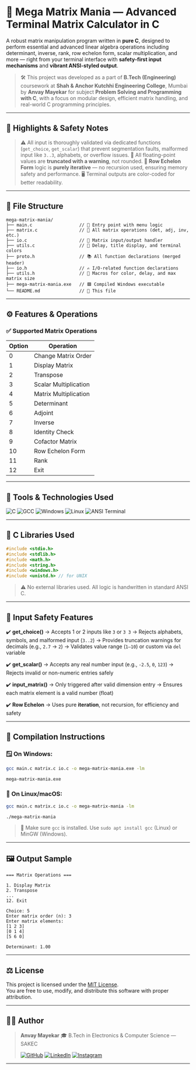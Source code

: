 # 🧮 **Mega Matrix Mania** — Advanced Terminal Matrix Calculator in C

A robust matrix manipulation program written in **pure C**, designed to perform essential and advanced linear algebra operations including determinant, inverse, rank, row echelon form, scalar multiplication, and more — right from your terminal interface with **safety-first input mechanisms** and **vibrant ANSI-styled output**.

> 🛠️ This project was developed as a part of **B.Tech (Engineering)** coursework at **Shah & Anchor Kutchhi Engineering College**, Mumbai by **Anvay Mayekar** for subject **Problem Solving and Programming with C**, with a focus on modular design, efficient matrix handling, and real-world C programming principles.

---

## 📌 Highlights & Safety Notes

> ⚠️ All input is thoroughly validated via dedicated functions (`get_choice`, `get_scalar`) that prevent segmentation faults, malformed input like `3..3`, alphabets, or overflow issues.
> 🧠 All floating-point values are **truncated with a warning**, not rounded.
> 🔂 **Row Echelon Form** logic is **purely iterative** — no recursion used, ensuring memory safety and performance.
> 🖥️ Terminal outputs are color-coded for better readability.

---

## 📁 File Structure

```
mega-matrix-mania/
├── main.c                  // 🧠 Entry point with menu logic
├── matrix.c                // 🧮 All matrix operations (det, adj, inv, etc.)
├── io.c                    // 🔢 Matrix input/output handler
├── utils.c                 // 🧰 Delay, title display, and terminal colors
├── proto.h                 // 📚 All function declarations (merged header)
├── io.h                    // ✍️ I/O-related function declarations
├── utils.h                 // 🎨 Macros for color, delay, and max matrix size
├── mega-matrix-mania.exe   // 🟩 Compiled Windows executable
└── README.md               // 📘 This file
```

---

## ⚙️ Features & Operations

### ✅ Supported Matrix Operations

| Option | Operation             |
| ------ | --------------------- |
| 0      | Change Matrix Order   |
| 1      | Display Matrix        |
| 2      | Transpose             |
| 3      | Scalar Multiplication |
| 4      | Matrix Multiplication |
| 5      | Determinant           |
| 6      | Adjoint               |
| 7      | Inverse               |
| 8      | Identity Check        |
| 9      | Cofactor Matrix       |
| 10     | Row Echelon Form      |
| 11     | Rank                  |
| 12     | Exit                  |

---

## 🧰 Tools & Technologies Used

![C](https://img.shields.io/badge/C_language-00599C?style=for-the-badge\&logo=c\&logoColor=white)
![GCC](https://img.shields.io/badge/GCC-gnu%20compiler-blue?style=for-the-badge\&logo=gnu\&logoColor=white)
![Windows](https://img.shields.io/badge/Windows-Supported-blue?style=for-the-badge\&logo=windows\&logoColor=white)
![Linux](https://img.shields.io/badge/Linux-Compatible-yellowgreen?style=for-the-badge\&logo=linux\&logoColor=white)
![ANSI Terminal](https://img.shields.io/badge/Terminal-ANSI_Colors-lightgrey?style=for-the-badge)

---

## 🧱 C Libraries Used

```c
#include <stdio.h>
#include <stdlib.h>
#include <math.h>
#include <string.h>
#include <windows.h>
#include <unistd.h> // for UNIX

```

> ⚠️ No external libraries used. All logic is handwritten in standard ANSI C.

---

## 🔐 Input Safety Features

✔️ **get\_choice()**
→ Accepts 1 or 2 inputs like `3` or `3 3`
→ Rejects alphabets, symbols, and malformed input (`3..2`)
→ Provides truncation warnings for decimals (e.g., `2.7` → `2`)
→ Validates value range (`1–10`) or custom via `del` variable

✔️ **get\_scalar()**
→ Accepts any real number input (e.g., `-2.5`, `0`, `123`)
→ Rejects invalid or non-numeric entries safely

✔️ **input\_matrix()**
→ Only triggered after valid dimension entry
→ Ensures each matrix element is a valid number (float)

✔️ **Row Echelon**
→ Uses pure **iteration**, not recursion, for efficiency and safety

---

## 🧾 Compilation Instructions

### 🪟 On Windows:

```bash
gcc main.c matrix.c io.c -o mega-matrix-mania.exe -lm
```
```bash
mega-matrix-mania.exe
```

### 🐧 On Linux/macOS:

```bash
gcc main.c matrix.c io.c -o mega-matrix-mania -lm
```
```bash
./mega-matrix-mania
```

> 🧠 Make sure `gcc` is installed. Use `sudo apt install gcc` (Linux) or MinGW (Windows).

---

## 🖼️ Output Sample

```
=== Matrix Operations ===

1. Display Matrix
2. Transpose
...
12. Exit

Choice: 5
Enter matrix order (n): 3
Enter matrix elements:
[1 2 3]
[0 1 4]
[5 6 0]

Determinant: 1.00
```
---

## ⚖️ License
This project is licensed under the [MIT License](https://opensource.org/licenses/MIT).  
You are free to use, modify, and distribute this software with proper attribution.

---

## 👨‍💻 Author

> **Anvay Mayekar**
> 🎓 B.Tech in Electronics & Computer Science — SAKEC
>
>[![GitHub](https://img.shields.io/badge/GitHub-181717.svg?style=for-the-badge\&logo=GitHub\&logoColor=white)](https://www.github.com/anvaymayekar)
[![LinkedIn](https://img.shields.io/badge/LinkedIn-0A66C2.svg?style=for-the-badge\&logo=LinkedIn\&logoColor=white)](https://in.linkedin.com/in/anvaymayekar)
[![Instagram](https://img.shields.io/badge/Instagram-%23E4405F.svg?style=for-the-badge\&logo=Instagram\&logoColor=white)](https://www.instagram.com/anvaymayekar)

---

